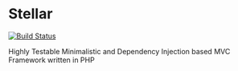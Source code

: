 Stellar
=======

[![Build Status](https://travis-ci.org/mancmelou/stellar.png?branch=master)](https://travis-ci.org/mancmelou/stellar)

Highly Testable Minimalistic and Dependency Injection based MVC Framework written in PHP
